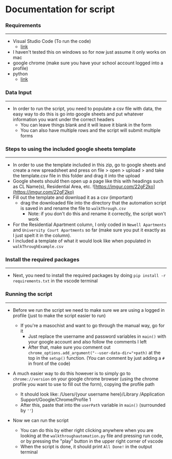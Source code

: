 # Documentation for script

### Requirements

---

- Visual Studio Code (To run the code)
  - [link](https://code.visualstudio.com/download)
- I haven't tested this on windows so for now just assume it only works on mac
- google chrome (make sure you have your school account logged into a profile)
- python
  - [link](https://www.python.org/downloads/)

### Data Input

---

- In order to run the script, you need to populate a csv file with data, the easy way to do this is go into google sheets and put whatever information you want under the correct headers
  - You can leave things blank and it will leave it blank in the form
  - You can also have multiple rows and the script will submit multiple forms

### Steps to using the included google sheets template

---

- In order to use the template included in this zip, go to google sheets and create a new spreadsheet and press on file > open > upload > and take the template.csv file in this folder and drag it into the upload
- Google sheets should then open up a page like this with headings such as CL Name(s), Residential Area, etc.
  ![https://imgur.com/22gF2ko](https://imgur.com/22gF2ko)
- Fill out the template and download it as a csv (important)
  - drag the downloaded file into the directory that the automation script is saved in and rename the file to `walkThrough.csv`
    - Note: if you don't do this and rename it correctly, the script won't work
- For the Residential Apartment column, I only coded in `Newell Apartments` and `University Court Apartments` so far (make sure you put it exactly as I just spelt it in the column).
- I included a template of what it would look like when populated in `walkThroughExample.csv`

### Install the required packages

---

- Next, you need to install the required packages by doing `pip install -r requirements.txt` in the vscode terminal

### Running the script

---

- Before we run the script we need to make sure we are using a logged in profile (just to make the script easier to run)

  - If you're a masochist and want to go through the manual way, go for it
    - Just replace the username and password variables in `main()` with your google account and also follow the comments I left
    - After that, make sure you comment out `chrome_options.add_argument("--user-data-dir="+path)` at the top in the `setup()` function. (You can comment by just adding a `#` in front of the code)

- A much easier way to do this however is to simply go to `chrome://version` on your google chrome browser (using the chrome profile you want to use to fill out the form), copying the profile path

  - It should look like: /Users/{your username here}/Library /Application Support/Google/Chrome/Profile 1
  - After this, paste that into the `userPath` variable in `main()` (surrounded by `''`)

- Now we can run the script
  - You can do this by either right clicking anywhere when you are looking at the `walkthroughautomation.py` file and pressing run code, or by pressing the "play" button in the upper right corner of vscode
  - When the script is done, it should print `All Done!` in the output terminal
